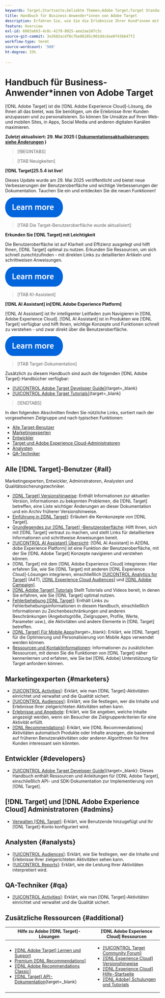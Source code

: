 ```yaml
---
keywords: Target;Startseite;beliebte Themen;Adobe Target;Target Standard;Target Premium;Target-Dokumentation;Adobe Target-Dokumentation;Praktikerhandbuch;Benutzerhandbuch
title: Handbuch für Business-Anwender*innen von Adobe Target
description: Erfahren Sie, wie Sie die Erlebnisse Ihrer Kund*innen mit Adobe  [!DNL Target]  personalisieren können, um die durch Ihre Website, mobile Website, Mobile Apps und andere digitalen Kanäle generierten Umsätze zu maximieren.
feature: Overview
exl-id: 6003a663-4c0c-4179-8025-aee2ae107c5c
source-git-commit: 3e2682acdf8c7be86285c901ddcdae0f43b647f2
workflow-type: tm+mt
source-wordcount: '569'
ht-degree: 33%

---
```


# Handbuch für Business-Anwender*innen von Adobe Target

[!DNL Adobe Target] ist die [!DNL Adobe Experience Cloud]-Lösung, die Ihnen all das bietet, was Sie benötigen, um die Erlebnisse Ihrer Kunden anzupassen und zu personalisieren. So können Sie Umsätze auf Ihren Web- und mobilen Sites, in Apps, Social Media und anderen digitalen Kanälen maximieren.

**Zuletzt aktualisiert: 29. Mai 2025 ( [Dokumentationsaktualisierungen: siehe Änderungen](r-release-notes/doc-change.md) )**

>[!BEGINTABS]

>[!TAB Neuigkeiten]

**[!DNL Target]25.5.4 ist live!**

Dieses Update wurde am 29. Mai 2025 veröffentlicht und bietet neue Verbesserungen der Benutzeroberfläche und wichtige Verbesserungen der Dokumentation. Tauchen Sie ein und entdecken Sie die neuen Funktionen!

[![Symbol „Weitere Informationen“](/help/main/assets/learn-more.svg)](/help/main/r-release-notes/release-notes.md)

>[!TAB Die Target-Benutzeroberfläche wurde aktualisiert]

**Erkunden Sie [!DNL Target] mit Leichtigkeit**

Die Benutzeroberfläche ist auf Klarheit und Effizienz ausgelegt und hilft Ihnen, [!DNL Target] optimal zu nutzen. Erkunden Sie Ressourcen, um sich schnell zurechtzufinden - mit direkten Links zu detaillierten Artikeln und schrittweisen Anweisungen.

[![Symbol „Weitere Informationen“](/help/main/assets/learn-more.svg)](/help/main/c-intro/understand-the-target-ui.md)

>[!TAB KI-Assistent]

**[!DNL AI Assistant] in[!DNL Adobe Experience Platform]**

[!DNL AI Assistant] ist Ihr intelligenter Leitfaden zum Navigieren in [!DNL Adobe Experience Cloud]. [!DNL AI Assistant] ist in Produkten wie [!DNL Target] verfügbar und hilft Ihnen, wichtige Konzepte und Funktionen schnell zu verstehen - und zwar direkt über die Benutzeroberfläche.

[![Symbol „Weitere Informationen“](/help/main/assets/learn-more.svg)](/help/main/c-intro/ai-assistant.md)

>[!TAB Target-Dokumentation]

Zusätzlich zu diesem Handbuch sind auch die folgenden [!DNL Adobe Target]-Handbücher verfügbar:

- [[!UICONTROL Adobe Target Developer Guide]](https://experienceleague.adobe.com/en/docs/target-dev/developer/overview){target=_blank}
- [[!UICONTROL Adobe Target Tutorials]](https://experienceleague.adobe.com/en/docs/target-learn/tutorials/overview){target=_blank}

>[!ENDTABS]

In den folgenden Abschnitten finden Sie nützliche Links, sortiert nach der vorgesehenen Zielgruppe und nach typischen Funktionen:

- [Alle Target-Benutzer](#all)
- [Marketingexperten](#marketers)
- [Entwickler](#developers)
- [Target und Adobe Experience Cloud-Administratoren](#admins)
- [Analysten](#analysts)
- [QA-Techniker](#qa)

## Alle [!DNL Target]-Benutzer {#all}

Marketingexperten, Entwickler, Administratoren, Analysten und Qualitätssicherungstechniker.

- [[!DNL Target] Versionshinweise](r-release-notes/release-notes.md): Enthält Informationen zur aktuellen Version, Informationen zu bekannten Problemen, die [!DNL Target] betreffen, eine Liste wichtiger Änderungen an dieser Dokumentation und ein Archiv früherer Versionshinweise.
- [Einführung in [!DNL Target]](c-intro/intro.md): Erläutert die Kernkonzepte von [!DNL Target].
- [Grundlegendes zur  [!DNL Target] -Benutzeroberfläche](/help/main/c-intro/understand-the-target-ui.md): Hilft Ihnen, sich mit [!DNL Target] vertraut zu machen, und stellt Links für detailliertere Informationen und schrittweise Anweisungen bereit.
- [[!UICONTROL AI Assistant] Übersicht](/help/main/c-intro/ai-assistant.md): [!DNL AI Assistant] in A[!DNL dobe Experience Platform] ist eine Funktion der Benutzeroberfläche, mit der Sie [!DNL Adobe Target] Konzepte navigieren und verstehen können.
- [!DNL Target] mit dem [!DNL Adobe Experience Cloud] integrieren: Hier erfahren Sie, wie Sie [!DNL Target] mit anderen [!DNL Experience Cloud]-Lösungen integrieren, einschließlich [[!UICONTROL Analytics for Target]](/help/main/c-integrating-target-with-mac/a4t/a4t.md) (A4T), [[!DNL Experience Cloud Audiences]](/help/main/c-integrating-target-with-mac/mmp.md) und [[!DNL Adobe Campaign]](/help/main/c-integrating-target-with-mac/campaign-and-target.md).
- [[!DNL Adobe Target] Tutorials](https://experienceleague.adobe.com/docs/target-learn/tutorials/overview.html?lang=de) Stellt Tutorials und Videos bereit, in denen Sie erfahren, wie Sie [!DNL Target] optimal nutzen.
- [Fehlerbehebung [!DNL Target]](r-troubleshooting-target/troubleshooting-target.md): Enthält Links zu Fehlerbehebungsinformationen in diesem Handbuch, einschließlich Informationen zu Zeichenbeschränkungen und anderen Beschränkungen (Angebotsgröße, Zielgruppen, Profile, Werte, Parameter usw.), die Aktivitäten und andere Elemente in [!DNL Target] betreffen.
- [[!DNL Target] Für Mobile Apps](https://experienceleague.adobe.com/docs/target-dev/developer/mobile-apps/overview.html?lang=de){target=_blank}: Erklärt, wie [!DNL Target] für die Optimierung und Personalisierung von Mobile Apps verwendet werden können.
- [Ressourcen und Kontaktinformationen](cmp-resources-and-contact-information.md): Informationen zu zusätzlichen Ressourcen, mit denen Sie die Funktionen von [!DNL Target] näher kennenlernen und erfahren, wie Sie bei [!DNL Adobe] Unterstützung für Target anfordern können.

## Marketingexperten {#marketers}

- [[!UICONTROL Activities]](c-activities/activities.md): Erklärt, wie man [!DNL Target]-Aktivitäten einrichtet und verwaltet und die Qualität sichert.
- [[!UICONTROL Audiences]](c-target/target.md): Erklärt, wie Sie festlegen, wer die Inhalte und Erlebnisse Ihrer zielgerichteten Aktivitäten sehen kann.
- [Erlebnisse und Angebote](c-experiences/experiences.md): Erklärt, wie Sie angeben, welche Inhalte angezeigt werden, wenn ein Besucher die Zielgruppenkriterien für eine Aktivität erfüllt.
- [[!DNL Recommendations]](c-recommendations/recommendations.md): Erklärt, wie [!DNL Recommendations] Aktivitäten automatisch Produkte oder Inhalte anzeigen, die basierend auf früheren Benutzeraktivitäten oder anderen Algorithmen für Ihre Kunden interessant sein könnten.

## Entwickler {#developers}

- [[!UICONTROL Adobe Target Developer Guide]](https://experienceleague.adobe.com/docs/target-dev/developer/overview.html?lang=de){target=_blank}: Dieses Handbuch enthält Ressourcen und Anleitungen für [!DNL Adobe Target], einschließlich API- und SDK-Dokumentation zur Implementierung von [!DNL Target].

## [!DNL Target] und [!DNL Adobe Experience Cloud] Administratoren {#admins}

- [Verwalten [!DNL Target]](administrating-target/administrating-target.md): Erklärt, wie Benutzende hinzugefügt und Ihr [!DNL Target]-Konto konfiguriert wird.

## Analysten {#analysts}

- [[!UICONTROL Audiences]](c-target/target.md): Erklärt, wie Sie festlegen, wer die Inhalte und Erlebnisse Ihrer zielgerichteten Aktivitäten sehen kann.
- [[!UICONTROL Reports]](c-reports/reports.md): Erklärt, wie die Leistung Ihrer Aktivitäten interpretiert wird.

## QA-Techniker {#qa}

- [[!UICONTROL Activities]](c-activities/activities.md): Erklärt, wie man [!DNL Target]-Aktivitäten einrichtet und verwaltet und die Qualität sichert.

## Zusätzliche Ressourcen {#additional}

| Hilfe zu Adobe [!DNL Target]-Lösungen | [!DNL Adobe Experience Cloud] Ressourcen |
|--- |--- |
| <ul><li>[[!DNL Adobe Target] Lernen und Support](https://helpx.adobe.com/de/support/target.html)</li><li>[Premium [!DNL Recommendations]](c-recommendations/recommendations.md)</li><li>[[!DNL Adobe Recommendations Classic]](/help/main/assets/adobe-recommendations-classic.pdf)</li><li>[[!DNL Target] API-Dokumentation](https://experienceleague.adobe.com/docs/target-dev/developer/api/target-api-overview.html?lang=de){target=_blank}</li></ul> | <ul><li>[[!UICONTROL Target Community Forum]](https://experienceleaguecommunities.adobe.com/t5/adobe-target/ct-p/adobe-target-community?lang=de)</li><li>[[!DNL Experience Cloud] Versionshinweise](https://experienceleague.adobe.com/docs/release-notes/experience-cloud/current.html?lang=de)</li><li>[[!DNL Experience Cloud] Hilfe-Startseite](https://helpx.adobe.com/de/support/experience-cloud.html)</li><li>[[!DNL Adobe] Schulungen und Tutorials](https://helpx.adobe.com/de/learning.html?promoid=KAUDK)</li></ul> |  |

